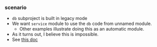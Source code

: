 
### scenario

* `db` subproject is built in legacy mode
* We want `service` module to use the `db` code from unnamed module.
    * Other examples illustrate doing this as an automatic module.
* As it turns out, I believe this is impossible.
* See [this doc](http://openjdk.java.net/projects/jigsaw/spec/sotms/#the-unnamed-module)


